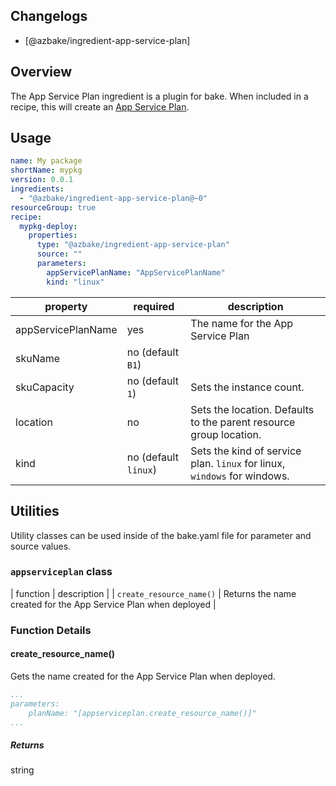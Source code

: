 ## Changelogs

* [@azbake/ingredient-app-service-plan]

## Overview

The App Service Plan ingredient is a plugin for bake. When included in a recipe, this will create an [App Service Plan](https://docs.microsoft.com/en-us/azure/app-service/overview-hosting-plans).


## Usage

```yaml
name: My package
shortName: mypkg
version: 0.0.1
ingredients:
  - "@azbake/ingredient-app-service-plan@~0"
resourceGroup: true
recipe:
  mypkg-deploy:
    properties:
      type: "@azbake/ingredient-app-service-plan"
      source: ""
      parameters:
        appServicePlanName: "AppServicePlanName"
        kind: "linux"
```

| property | required | description |
| -------- | -------- | ----------- |
| appServicePlanName | yes | The name for the App Service Plan |
| skuName | no (default `B1`) | | Sets pricing tier. |
| skuCapacity | no (default `1`) | Sets the instance count. |
| location | no | Sets the location. Defaults to the parent resource group location. |
| kind | no (default `linux`) | Sets the kind of service plan. `linux` for linux, `windows` for windows. |

## Utilities

Utility classes can be used inside of the bake.yaml file for parameter and source values.

### ``appserviceplan`` class

| function | description |
| `create_resource_name()` | Returns the name created for the App Service Plan when deployed |

### Function Details

#### create_resource_name()

Gets the name created for the App Service Plan when deployed.

```yaml
...
parameters:
    planName: "[appserviceplan.create_resource_name()]"
...
```

##### Returns

string